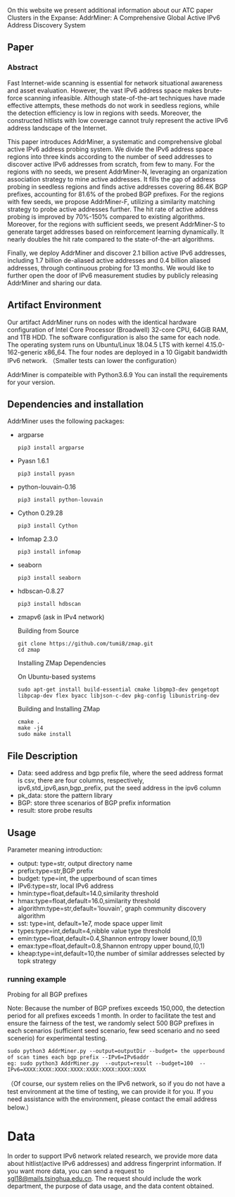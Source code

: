 
On this website we present additional information about our ATC paper Clusters in the Expanse:  AddrMiner: A Comprehensive Global Active IPv6 Address Discovery System


## Paper
### Abstract

  Fast Internet-wide scanning is essential for network situational awareness and asset evaluation. However, the vast IPv6 address space makes brute-force scanning infeasible. Although state-of-the-art techniques have made effective attempts, these methods do not work in seedless regions, while the detection efficiency is low in regions with seeds. Moreover, the constructed hitlists with low coverage cannot truly represent the active IPv6 address landscape of the Internet.

  This paper introduces AddrMiner, a systematic and comprehensive global active IPv6 address probing system. We divide the IPv6 address space regions into three kinds according to the number of seed addresses to discover active IPv6 addresses from scratch, from few to many. For the regions  with no seeds, we present AddrMiner-N, leveraging an organization association strategy to mine active addresses. It fills the gap of address probing in seedless regions and finds active addresses covering 86.4K BGP prefixes, accounting for 81.6% of the probed BGP prefixes. For the regions with few seeds, we propose AddrMiner-F, utilizing  a similarity matching strategy to probe active addresses further. The hit rate of active address probing is improved by 70\%-150\% compared to existing algorithms. Moreover, for the regions with sufficient seeds, we present AddrMiner-S  to generate target addresses based on reinforcement learning dynamically. It nearly doubles the hit rate compared to the state-of-the-art algorithms.

  Finally, we deploy AddrMiner and discover 2.1 billion active IPv6 addresses, including 1.7 billion de-aliased active addresses and 0.4 billion aliased addresses, through continuous probing for 13 months. We would like to further open the door of IPv6 measurement studies by publicly releasing AddrMiner and sharing our data.

## Artifact Environment

  Our artifact AddrMiner runs on nodes with the identical hardware configuration of Intel Core Processor (Broadwell) 32-core CPU, 64GiB RAM, and 1TB HDD. The software configuration is also the same for each node. The operating system runs on Ubuntu/Linux 18.04.5 LTS with kernel 4.15.0-162-generic x86_64. The four nodes are deployed in a 10 Gigabit bandwidth IPv6 network. （Smaller tests can lower the configuration）

  AddrMiner is compateible with Python3.6.9 You can install the requirements for your version. 

## Dependencies and installation
  AddrMiner uses the following packages:
 
* argparse
  ```
  pip3 install argparse
  ```

* Pyasn 1.6.1
  ```
  pip3 install pyasn
  ```
  
* python-louvain-0.16
  ```
  pip3 install python-louvain
  ```
  
* Cython 0.29.28
  ```
  pip3 install Cython
  ```
  
* Infomap 2.3.0
  ```
  pip3 install infomap
  ```
* seaborn
  ```
  pip3 install seaborn
  ```

* hdbscan-0.8.27
  ```
  pip3 install hdbscan
  ```


* zmapv6 (ask in IPv4 network)

  Building from Source

  ```
  git clone https://github.com/tumi8/zmap.git
  cd zmap
  ```
  Installing ZMap Dependencies

  On Ubuntu-based systems
  ```
  sudo apt-get install build-essential cmake libgmp3-dev gengetopt libpcap-dev flex byacc libjson-c-dev pkg-config libunistring-dev
  ```
  Building and Installing ZMap

  ```
  cmake .
  make -j4
  sudo make install
  ```

## File Description
  - Data: seed address and bgp prefix file, where the seed address format is csv, there are four columns, respectively, ipv6,std_ipv6,asn,bgp_prefix, put the seed address in the ipv6 column
  - pk_data: store the pattern library
  - BGP: store three scenarios of BGP prefix information
  - result: store probe results


## Usage
Parameter meaning introduction:
  - output: type=str, output directory name
  - prefix:type=str,BGP prefix
  - budget: type=int, the upperbound of scan times
  - IPv6:type=str, local IPv6 address
  - hmin:type=float,default=14.0,similarity threshold
  - hmax:type=float,default=16.0,similarity threshold
  - algorithm:type=str,default='louvain', graph community discovery algorithm
  - sst: type=int, default=1e7, mode space upper limit
  - types:type=int,default=4,nibble value type threshold
  - emin:type=float,default=0.4,Shannon entropy lower bound,(0,1)
  - emax:type=float,default=0.8,Shannon entropy upper bound,(0,1)
  - kheap:type=int,default=10,the number of similar addresses selected by topk strategy


### running example

  Probing for all BGP prefixes
  
  Note: 
  Because the number of BGP prefixes exceeds 150,000, the detection period for all prefixes exceeds 1 month. In order to facilitate the test and ensure the fairness of the test, we randomly select 500 BGP prefixes in each scenarios (sufficient seed scenario, few seed scenario and no seed scenerio) for experimental testing.
  
  ```
  sudo python3 AddrMiner.py --output=outputDir --budget= the upperbound of scan times each bgp prefix --IPv6=IPv6addr
  eg: sudo python3 AddrMiner.py  --output=result --budget=100  --IPv6=XXXX:XXXX:XXXX:XXXX:XXXX:XXXX:XXXX:XXXX
  ```


（Of course, our system relies on the IPv6 network, so if you do not have a test environment at the time of testing, we can provide it for you. If you need assistance with the environment, please contact the email address below.）



# Data
In order to support IPv6 network related research, we provide more data about hitlist(active IPv6 addresses) and address fingerprint information.
If you want more data, you can send a request to sgl18@mails.tsinghua.edu.cn. 
The request should include the work department, the purpose of data usage, and the data content obtained.





